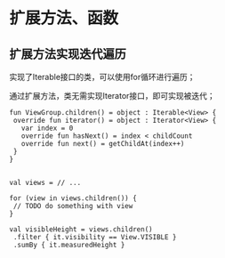 # 扩展方法、函数

## 扩展方法实现迭代遍历

 实现了Iterable接口的类，可以使用for循环进行遍历；
 
 通过扩展方法，类无需实现Iterator接口，即可实现被迭代；
 
    fun ViewGroup.children() = object : Iterable<View> {
     override fun iterator() = object : Iterator<View> {
       var index = 0
       override fun hasNext() = index < childCount
       override fun next() = getChildAt(index++)
     }
    }


    val views = // ...
    
    for (view in views.children()) {
     // TODO do something with view
    }
    
    val visibleHeight = views.children()
     .filter { it.visibility == View.VISIBLE }
     .sumBy { it.measuredHeight }
